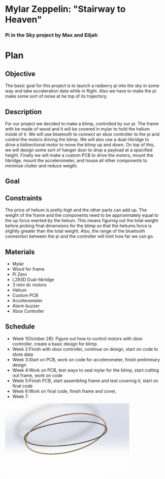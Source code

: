 # Mylar Zeppelin: "Stairway to Heaven"
### Pi in the Sky project by Max and Elijah

# Plan
## Objective
The basic goal for this project is to launch a rasberry pi into the sky in some way and take acceleration data while in flight. Also we have to make the pi make some sort of noise at he top of its trajectory.
## Description
For our project we decided to make a blimp, controlled by our pi. The frame with be made of wood and it will be covered in mylar to hold the helium inside of it. We will use bluetooth to connect an xbox controller to the pi and control the motors driving the blimp. We will also use a dual-hbridge to drive a bidirectional motor to move the blimp up and down. On top of this, we will design some sort of hanger door to drop a payload at a specified height. Finally we will make a custom PCB to drive the motors, mount the hbridge, mount the accelerometer, and house all other components to minimize clutter and reduce weight.
## Goal

## Constraints
The price of helium is pretty high and the other parts can add up. The weight of the frame and the components need to be approximately equal to the up force exerted by the helium. This means figuring out the total weight before picking final dimensions for the blimp so that the heliums force is slightly greater than the total weight. Also, the range of the bluetooth connection between the pi and the controller will limit how far we can go.
## Materials
* Mylar
* Wood for frame
* Pi Zero
* L293D Dual-hbridge
* 3 mini dc motors
* Helium
* Custom PCB
* Accelerometer
* Alarm buzzer
* Xbox Controller
## Schedule
* Week 1(October 28): Figure out how to control motors with xbox controller, create a basic design for blimp
* Week 2:Finish with xbox controller, continue on design, start on code to store data
* Week 3:Start on PCB, work on code for accelerometer, finish preliminary design
* Week 4:Work on PCB, test ways to seal mylar for the blimp, start cutting out frame, work on code
* Week 5:Finish PCB, start assembling frame and test covering it, start on final code
* Week 6:Work on final code, finish frame and cover, 
* Week 7:
<img src="Blimp_frame.PNG" width="80%">
